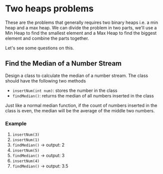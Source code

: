 # Two heaps problems
These are the problems that generally requires two binary heaps i.e. a min heap and a max heap. We can divide the problem in two parts, we'll use a Min Heap to find the smallest element and a Max Heap to find the biggest element and combine the parts together.

Let's see some questions on this.

## Find the Median of a Number Stream
Design a class to calculate the median of a number stream. The class should have the following two methods

- `insertNum(int num)`: stores the number in the class
- `findMedian()`: returns the median of all numbers inserted in the class

Just like a normal median function, if the count of numbers inserted in the class is even, the median will be the average of the middle two numbers.

### Example
1. `insertNum(3)`
2. `insertNum(1)`
3. `findMedian()` $\to$ output: 2
4. `insertNum(5)`
5. `findMedian()` $\to$ output: 3
6. `insertNum(4)`
7. `findMedian()` $\to$ output: 3.5